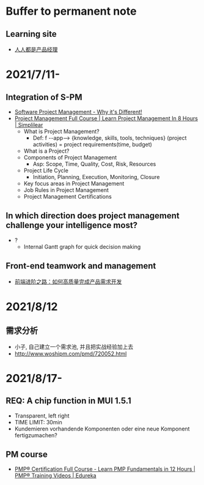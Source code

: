 # Buffer to permanent note
## Learning site
- [人人都是产品经理](http://www.woshipm.com/)

# 2021/7/11- 
## Integration of S-PM
- [Software Project Management - Why it's Different!](https://www.youtube.com/watch?v=TYBVAvWkG6M)
- [Project Management Full Course | Learn Project Management In 8 Hours | Simplilear](https://www.youtube.com/watch?v=uWPIsaYpY7U)
  - What is Project Management?
    - Def: f --app--> {knowledge, skills, tools, techniques} (project activities) = project requirements(time, budget)
  - What is a Project?
  - Components of Project Management
    - Asp: Scope, Time, Quality, Cost, Risk, Resources
  - Project Life Cycle
    - Initiation, Planning, Execution, Monitoring, Closure
  - Key focus areas in Project Management
  - Job Rules in Project Management
  - Project Management Certifications
## In which direction does project management challenge your intelligence most?
- ?
  - Internal Gantt graph for quick decision making


## Front-end teamwork and management
- [前端进阶之路：如何高质量完成产品需求开发](https://www.cnblogs.com/chyingp/p/how-to-finish-a-product-requirement-with-high-quality.html)

# 2021/8/12
## 需求分析
- 小子, 自己建立一个需求池, 并且把实战经验加上去
- http://www.woshipm.com/pmd/720052.html

# 2021/8/17-
## REQ: A chip function in MUI 1.5.1
- Transparent, left right
- TIME LIMIT: 30min
- Kundemieren vorhandende Komponenten oder eine neue Komponent fertigzumachen?


## PM course
- [PMP® Certification Full Course - Learn PMP Fundamentals in 12 Hours | PMP® Training Videos | Edureka](https://www.youtube.com/watch?v=vzqDTSZOTic)
